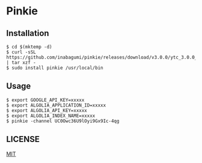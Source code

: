 # Pinkie

## Installation

```console
$ cd $(mktemp -d)
$ curl -sSL https://github.com/inabagumi/pinkie/releases/download/v3.0.0/ytc_3.0.0_Linux_x86_64.tar.gz | tar xzf -
$ sudo install pinkie /usr/local/bin
```

## Usage

```console
$ export GOOGLE_API_KEY=xxxxx
$ export ALGOLIA_APPLICATION_ID=xxxxx
$ export ALGOLIA_API_KEY=xxxxx
$ export ALGOLIA_INDEX_NAME=xxxxx
$ pinkie -channel UC0Owc36U9lOyi9Gx9Ic-4qg
```

## LICENSE

[MIT](LICENSE)
